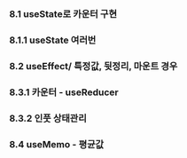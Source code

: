 ### 8.1 useState로 카운터 구현

### 8.1.1 useState 여러번

### 8.2 useEffect/ 특정값, 뒷정리, 마운트 경우

### 8.3.1 카운터 - useReducer

### 8.3.2 인풋 상태관리

### 8.4 useMemo - 평균값

